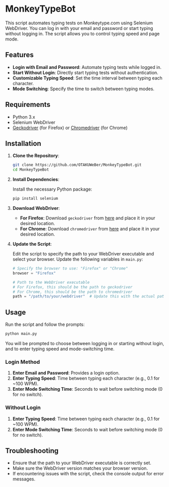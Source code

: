# MonkeyTypeBot

This script automates typing tests on Monkeytype.com using Selenium WebDriver. You can log in with your email and password or start typing without logging in. The script allows you to control typing speed and page mode.

## Features

- **Login with Email and Password**: Automate typing tests while logged in.
- **Start Without Login**: Directly start typing tests without authentication.
- **Customizable Typing Speed**: Set the time interval between typing each character.
- **Mode Switching**: Specify the time to switch between typing modes.

## Requirements

- Python 3.x
- Selenium WebDriver
- [Geckodriver](https://github.com/mozilla/geckodriver/releases) (for Firefox) or [Chromedriver](https://googlechromelabs.github.io/chrome-for-testing/) (for Chrome)

## Installation

1. **Clone the Repository**:

   ```bash
   git clone https://github.com/OTAKUWeBer/MonkeyTypeBot.git
   cd MonkeyTypeBot
   ```

2. **Install Dependencies**:

   Install the necessary Python package:

   ```bash
   pip install selenium
   ```

3. **Download WebDriver**:

   - **For Firefox**: Download `geckodriver` from [here](https://github.com/mozilla/geckodriver/releases) and place it in your desired location.
   - **For Chrome**: Download `chromedriver` from [here](https://googlechromelabs.github.io/chrome-for-testing/) and place it in your desired location.

4. **Update the Script**:

   Edit the script to specify the path to your WebDriver executable and select your browser. Update the following variables in `main.py`:

   ```python
   # Specify the browser to use: "Firefox" or "Chrome"
   browser = "Firefox"

   # Path to the WebDriver executable
   # For Firefox, this should be the path to geckodriver
   # For Chrome, this should be the path to chromedriver
   path = "/path/to/your/webdriver"  # Update this with the actual path
   ```

## Usage

Run the script and follow the prompts:

```bash
python main.py
```

You will be prompted to choose between logging in or starting without login, and to enter typing speed and mode-switching time.

### Login Method

1. **Enter Email and Password**: Provides a login option.
2. **Enter Typing Speed**: Time between typing each character (e.g., 0.1 for ~100 WPM).
3. **Enter Mode Switching Time**: Seconds to wait before switching mode (0 for no switch).

### Without Login

1. **Enter Typing Speed**: Time between typing each character (e.g., 0.1 for ~100 WPM).
2. **Enter Mode Switching Time**: Seconds to wait before switching mode (0 for no switch).

## Troubleshooting

- Ensure that the path to your WebDriver executable is correctly set.
- Make sure the WebDriver version matches your browser version.
- If encountering issues with the script, check the console output for error messages.
